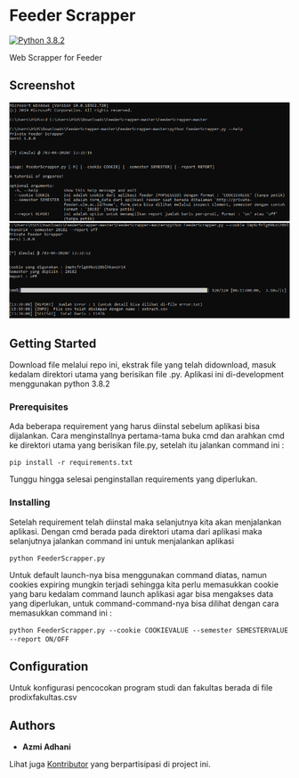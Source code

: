 # Feeder Scrapper

[![Python 3.8.2](https://img.shields.io/badge/python-3.8.2-blue.svg)](https://www.python.org/downloads/release/python-382/)

Web Scrapper for Feeder

## Screenshot
![Screenshot](https://github.com/azmiadhani/FeederScrapper/blob/master/screenshot/1.png)
![Screenshot](https://github.com/azmiadhani/FeederScrapper/blob/master/screenshot/2.png)


## Getting Started

Download file melalui repo ini, ekstrak file yang telah didownload, masuk kedalam direktori utama yang berisikan file .py.
Aplikasi ini di-development menggunakan python 3.8.2

### Prerequisites

Ada beberapa requirement yang harus diinstal sebelum aplikasi bisa dijalankan. Cara menginstallnya pertama-tama buka cmd dan arahkan cmd ke direktori utama yang berisikan file.py, setelah itu jalankan command ini : 

```
pip install -r requirements.txt
```

Tunggu hingga selesai penginstallan requirements yang diperlukan.

### Installing

Setelah requirement telah diinstal maka selanjutnya kita akan menjalankan aplikasi. Dengan cmd berada pada direktori utama dari aplikasi maka selanjutnya jalankan command ini untuk menjalankan aplikasi

```
python FeederScrapper.py
```

Untuk default launch-nya bisa menggunakan command diatas, namun cookies expiring mungkin terjadi sehingga kita perlu memasukkan cookie yang baru kedalam command launch aplikasi agar bisa mengakses data yang diperlukan, untuk command-command-nya bisa dilihat dengan cara memasukkan command ini : 

```
python FeederScrapper.py --cookie COOKIEVALUE --semester SEMESTERVALUE --report ON/OFF
```

## Configuration

Untuk konfigurasi pencocokan program studi dan fakultas berada di file prodixfakultas.csv


## Authors

* **Azmi Adhani** 

Lihat juga [Kontributor](https://github.com/azmiadhani/FeederScrapper/contributors) yang berpartisipasi di project ini.
